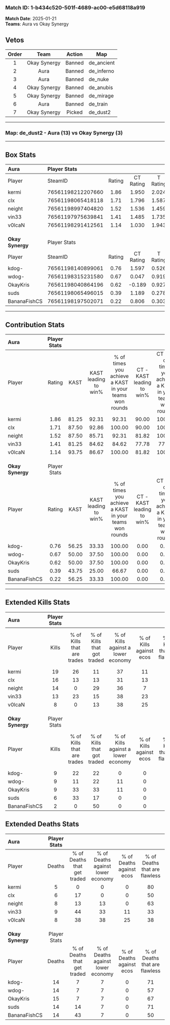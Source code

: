 ### Match ID: 1-b434c520-501f-4689-ac00-e5d68118a919  
**Match Date**: 2025-01-21  
**Teams**: Aura vs Okay Synergy  

## Vetos  

| Order | Team | Action | Map |
| :---: | :--: | :----: | --- |
| 1 | Okay Synergy | Banned | de_ancient |
| 2 | Aura | Banned | de_inferno |
| 3 | Aura | Banned | de_nuke |
| 4 | Okay Synergy | Banned | de_anubis |
| 5 | Okay Synergy | Banned | de_mirage |
| 6 | Aura | Banned | de_train |
| 7 | Okay Synergy | Picked | de_dust2 |

---  

### **Map**: de_dust2 - Aura (13) vs Okay Synergy (3)  
---  

## Box Stats  

| **Aura**         | Player Stats      |        |           |          |       |       |       |         |        |      |     |
| :- | :- | :-: | :-: | :-: | :-: | :-: | :-: | :-: | :-: | :-: | :-: |
| Player           | SteamID           | Rating | CT Rating | T Rating | KAST  |  ADR  | Kills | Assists | Deaths | K/D  | HS% |
| kermi            | 76561198212207660 |  1.86  |   1.950   |  2.024   | 81.25 | 105.6 |  19   |    1    |   5    | 3.80 | 63  |
| clx              | 76561198065418118 |  1.71  |   1.796   |  1.587   | 87.50 | 98.3  |  16   |    5    |   6    | 2.67 | 37  |
| neight           | 76561198997404820 |  1.52  |   1.536   |  1.459   | 87.50 | 96.2  |  14   |    3    |   8    | 1.75 | 42  |
| vin33            | 76561197975639841 |  1.41  |   1.485   |  1.735   | 81.25 | 99.4  |  13   |    6    |   9    | 1.44 | 15  |
| v0lcaN           | 76561198291412561 |  1.14  |   1.030   |  1.943   | 93.75 | 58.7  |   8   |    7    |   8    | 1.00 | 37  |
|                  |                   |        |           |          |       |       |       |         |        |      |     |
|                  |                   |        |           |          |       |       |       |         |        |      |     |
|                  |                   |        |           |          |       |       |       |         |        |      |     |
| **Okay Synergy** | Player Stats      |        |           |          |       |       |       |         |        |      |     |
| Player           | SteamID           | Rating | CT Rating | T Rating | KAST  |  ADR  | Kills | Assists | Deaths | K/D  | HS% |
| kdog-            | 76561198140899061 |  0.76  |   1.597   |  0.526   | 56.25 | 78.1  |   9   |    3    |   14   | 0.64 | 44  |
| wdog-            | 76561198315231580 |  0.67  |   0.047   |  0.919   | 50.00 | 67.3  |   9   |    1    |   14   | 0.64 | 88  |
| OkayKris         | 76561198040864196 |  0.62  |  -0.189   |  0.927   | 50.00 | 59.3  |   9   |    2    |   15   | 0.60 | 66  |
| suds             | 76561198065496015 |  0.39  |   1.189   |  0.278   | 43.75 | 42.7  |   6   |    2    |   14   | 0.43 | 66  |
| BananaFishCS     | 76561198197502071 |  0.22  |   0.806   |  0.303   | 56.25 | 30.2  |   2   |    1    |   14   | 0.14 | 100 |
---  

## Contribution Stats  

| **Aura**         | Player Stats |       |                      |                                                        |                           |                                                             |                          |                                                            |
| :- | :-: | :-: | :-: | :-: | :-: | :-: | :-: | :-: |
| Player           |    Rating    | KAST  | KAST leading to win% | % of times you achieve a KAST in your teams won rounds | CT - KAST leading to win% | CT - % of times you achieve a KAST in your teams won rounds | T - KAST leading to win% | T - % of times you achieve a KAST in your teams won rounds |
| kermi            |     1.86     | 81.25 |        92.31         |                         92.31                          |           90.00           |                           100.00                            |          100.00          |                           75.00                            |
| clx              |     1.71     | 87.50 |        92.86         |                         100.00                         |           90.00           |                           100.00                            |          100.00          |                           100.00                           |
| neight           |     1.52     | 87.50 |        85.71         |                         92.31                          |           81.82           |                           100.00                            |          100.00          |                           75.00                            |
| vin33            |     1.41     | 81.25 |        84.62         |                         84.62                          |           77.78           |                            77.78                            |          100.00          |                           100.00                           |
| v0lcaN           |     1.14     | 93.75 |        86.67         |                         100.00                         |           81.82           |                           100.00                            |          100.00          |                           100.00                           |
|                  |              |       |                      |                                                        |                           |                                                             |                          |                                                            |
|                  |              |       |                      |                                                        |                           |                                                             |                          |                                                            |
|                  |              |       |                      |                                                        |                           |                                                             |                          |                                                            |
| **Okay Synergy** | Player Stats |       |                      |                                                        |                           |                                                             |                          |                                                            |
| Player           |    Rating    | KAST  | KAST leading to win% | % of times you achieve a KAST in your teams won rounds | CT - KAST leading to win% | CT - % of times you achieve a KAST in your teams won rounds | T - KAST leading to win% | T - % of times you achieve a KAST in your teams won rounds |
| kdog-            |     0.76     | 56.25 |        33.33         |                         100.00                         |           0.00            |                            0.00                             |          60.00           |                           100.00                           |
| wdog-            |     0.67     | 50.00 |        37.50         |                         100.00                         |           0.00            |                            0.00                             |          42.86           |                           100.00                           |
| OkayKris         |     0.62     | 50.00 |        37.50         |                         100.00                         |           0.00            |                            0.00                             |          42.86           |                           100.00                           |
| suds             |     0.39     | 43.75 |        25.00         |                         66.67                          |           0.00            |                            0.00                             |          50.00           |                           66.67                            |
| BananaFishCS     |     0.22     | 56.25 |        33.33         |                         100.00                         |           0.00            |                            0.00                             |          42.86           |                           100.00                           |
---  

## Extended Kills Stats  

| **Aura**         | Player Stats |                            |                            |                                    |                         |                              |                                 |                                       |                    |           |
| :- | :-: | :-: | :-: | :-: | :-: | :-: | :-: | :-: | :-: | :-: |
| Player           |    Kills     | % of Kills that are trades | % of Kills that got traded | % of Kills against a lower economy | % of Kills against ecos | % of Kills that are flawless | % of Kills that are close duels | % of Kills that are assisted by flash | Pistol Round Kills | AWP Kills |
| kermi            |      19      |             26             |             11             |                 37                 |           11            |              68              |                0                |                   5                   |         0          |     0     |
| clx              |      16      |             13             |             13             |                 31                 |           13            |              88              |                6                |                   0                   |         9          |     5     |
| neight           |      14      |             0              |             29             |                 36                 |            7            |              43              |                7                |                   7                   |         0          |     1     |
| vin33            |      13      |             23             |             15             |                 38                 |           23            |              69              |                0                |                   0                   |         0          |     2     |
| v0lcaN           |      8       |             0              |             13             |                 38                 |           25            |              50              |                0                |                   0                   |         0          |     2     |
|                  |              |                            |                            |                                    |                         |                              |                                 |                                       |                    |           |
|                  |              |                            |                            |                                    |                         |                              |                                 |                                       |                    |           |
|                  |              |                            |                            |                                    |                         |                              |                                 |                                       |                    |           |
| **Okay Synergy** | Player Stats |                            |                            |                                    |                         |                              |                                 |                                       |                    |           |
| Player           |    Kills     | % of Kills that are trades | % of Kills that got traded | % of Kills against a lower economy | % of Kills against ecos | % of Kills that are flawless | % of Kills that are close duels | % of Kills that are assisted by flash | Pistol Round Kills | AWP Kills |
| kdog-            |      9       |             22             |             22             |                 0                  |            0            |              33              |                0                |                   0                   |         2          |     1     |
| wdog-            |      9       |             11             |             22             |                 11                 |            0            |              44              |                0                |                   0                   |         0          |     0     |
| OkayKris         |      9       |             33             |             33             |                 11                 |            0            |              33              |                0                |                   0                   |         0          |     0     |
| suds             |      6       |             33             |             17             |                 0                  |            0            |              83              |                0                |                   0                   |         0          |     4     |
| BananaFishCS     |      2       |             0              |             50             |                 0                  |            0            |              50              |                0                |                   0                   |         0          |     0     |
## Extended Deaths Stats  

| **Aura**         | Player Stats |                             |                                   |                          |                               |                            |                           |               |
| :- | :-: | :-: | :-: | :-: | :-: | :-: | :-: | :-: |
| Player           |    Deaths    | % of Deaths that get traded | % of Deaths against lower economy | % of Deaths against ecos | % of Deaths that are flawless | % of Deaths that are close | % of Deaths while blinded | Deaths to AWP |
| kermi            |      5       |              0              |                 0                 |            0             |              80               |             0              |             0             |       1       |
| clx              |      6       |             17              |                 0                 |            0             |              50               |             0              |             0             |       0       |
| neight           |      8       |             13              |                13                 |            0             |              63               |             0              |             0             |       1       |
| vin33            |      9       |             44              |                33                 |            11            |              33               |             0              |             0             |       0       |
| v0lcaN           |      8       |             38              |                38                 |            25            |              38               |             0              |             0             |       0       |
|                  |              |                             |                                   |                          |                               |                            |                           |               |
|                  |              |                             |                                   |                          |                               |                            |                           |               |
|                  |              |                             |                                   |                          |                               |                            |                           |               |
| **Okay Synergy** | Player Stats |                             |                                   |                          |                               |                            |                           |               |
| Player           |    Deaths    | % of Deaths that get traded | % of Deaths against lower economy | % of Deaths against ecos | % of Deaths that are flawless | % of Deaths that are close | % of Deaths while blinded | Deaths to AWP |
| kdog-            |      14      |              7              |                 7                 |            0             |              71               |             0              |             0             |       3       |
| wdog-            |      14      |              7              |                 7                 |            0             |              57               |             14             |             0             |       1       |
| OkayKris         |      15      |              7              |                 7                 |            0             |              67               |             0              |             7             |       2       |
| suds             |      14      |             14              |                 7                 |            0             |              71               |             0              |             0             |       2       |
| BananaFishCS     |      14      |             43              |                 7                 |            0             |              50               |             0              |             7             |       1       |

